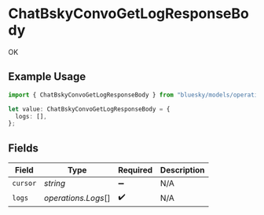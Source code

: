 # ChatBskyConvoGetLogResponseBody

OK

## Example Usage

```typescript
import { ChatBskyConvoGetLogResponseBody } from "bluesky/models/operations";

let value: ChatBskyConvoGetLogResponseBody = {
  logs: [],
};
```

## Fields

| Field               | Type                | Required            | Description         |
| ------------------- | ------------------- | ------------------- | ------------------- |
| `cursor`            | *string*            | :heavy_minus_sign:  | N/A                 |
| `logs`              | *operations.Logs*[] | :heavy_check_mark:  | N/A                 |